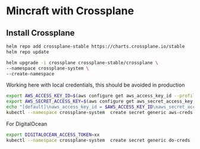 # Mincraft with Crossplane

## Install Crossplane

```bash
helm repo add crossplane-stable https://charts.crossplane.io/stable
helm repo update
```

```bash
helm upgrade -i crossplane crossplane-stable/crossplane \
--namespace crossplane-system \
--create-namespace
```

Working here with local credentials, this should be avoided in production

```bash
export AWS_ACCESS_KEY_ID=$(aws configure get aws_access_key_id --profile private)
export AWS_SECRET_ACCESS_KEY=$(aws configure get aws_secret_access_key --profile private)
echo "[default]\naws_access_key_id = $AWS_ACCESS_KEY_ID\naws_secret_access_key = $AWS_SECRET_ACCESS_KEY\n" >aws-creds.conf
kubectl --namespace crossplane-system  create secret generic aws-creds --from-file creds=./aws-creds.conf
```

For DigitalOcean

```bash
export DIGITALOCEAN_ACCESS_TOKEN=xx
kubectl --namespace crossplane-system  create secret generic do-creds --from-literal=DIGITALOCEAN_TOKEN=$DIGITALOCEAN_TOKEN
```
